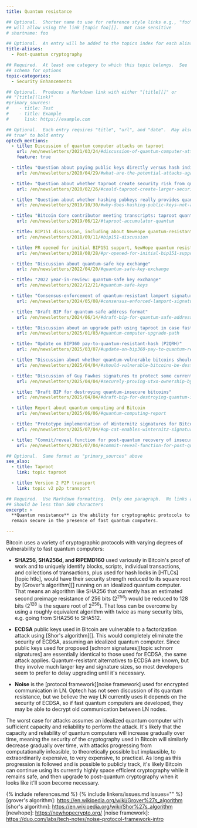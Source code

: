 ```yaml
---
title: Quantum resistance

## Optional.  Shorter name to use for reference style links e.g., "foo"
## will allow using the link [topic foo][].  Not case sensitive
# shortname: foo

## Optional.  An entry will be added to the topics index for each alias
title-aliases:
  - Post-quantum cryptography

## Required.  At least one category to which this topic belongs.  See
## schema for options
topic-categories:
  - Security Enhancements

## Optional.  Produces a Markdown link with either "[title][]" or
## "[title](link)"
#primary_sources:
#    - title: Test
#    - title: Example
#      link: https://example.com

## Optional.  Each entry requires "title", "url", and "date".  May also use "feature:
## true" to bold entry
optech_mentions:
  - title: Discussion of quantum computer attacks on taproot
    url: /en/newsletters/2021/03/24/#discussion-of-quantum-computer-attacks-on-taproot
    feature: true

  - title: "Question about paying public keys directly versus hash indirection"
    url: /en/newsletters/2020/04/29/#what-are-the-potential-attacks-against-ecdsa-that-would-be-possible-if-we-used-raw-public-keys-as-addresses

  - title: "Question about whether taproot create security risk from quantum threats?"
    url: /en/newsletters/2020/02/26/#could-taproot-create-larger-security-risks-or-hinder-future-protocol-adjustments-re-quantum-threats

  - title: "Question about whether hashing pubkeys really provides quantum resistance?"
    url: /en/newsletters/2019/10/30/#why-does-hashing-public-keys-not-actually-provide-any-quantum-resistance

  - title: "Bitcoin Core contributor meeting transcripts: taproot quantum discussion"
    url: /en/newsletters/2019/06/12/#taproot-accumulator-quantum

  - title: BIP151 discussion, including about NewHope quantum-resistant key exchange
    url: /en/newsletters/2018/09/11/#bip151-discussion

  - title: PR opened for initial BIP151 support, NewHope quantum resistance to follow
    url: /en/newsletters/2018/08/28/#pr-opened-for-initial-bip151-support

  - title: "Discussion about quantum-safe key exchange"
    url: /en/newsletters/2022/04/20/#quantum-safe-key-exchange

  - title: "2022 year-in-review: quantum-safe key exchange"
    url: /en/newsletters/2022/12/21/#quantum-safe-keys

  - title: "Consensus-enforcement of quantum-resistant lamport signatures without consensus changes"
    url: /en/newsletters/2024/05/08/#consensus-enforced-lamport-signatures-on-top-of-ecdsa-signatures

  - title: "Draft BIP for quantum-safe address format"
    url: /en/newsletters/2024/06/14/#draft-bip-for-quantum-safe-address-format

  - title: "Discussion about an upgrade path using taproot in case fast quantum computers are created"
    url: /en/newsletters/2025/01/03/#quantum-computer-upgrade-path

  - title: "Update on BIP360 pay-to-quantum-resistant-hash (P2QRH)"
    url: /en/newsletters/2025/03/07/#update-on-bip360-pay-to-quantum-resistant-hash-p2qrh

  - title: "Discussion about whether quantum-vulnerable bitcoins should be destroyed to prevent theft"
    url: /en/newsletters/2025/04/04/#should-vulnerable-bitcoins-be-destroyed

  - title: "Discussion of Guy Fawkes signatures to protect some current bitcoins against quantum theft"
    url: /en/newsletters/2025/04/04/#securely-proving-utxo-ownership-by-revealing-a-sha256-preimage

  - title: "Draft BIP for destroying quantum-insecure bitcoins"
    url: /en/newsletters/2025/04/04/#draft-bip-for-destroying-quantum-insecure-bitcoins

  - title: Report about quantum computing and Bitcoin
    url: /en/newsletters/2025/06/06/#quantum-computing-report

  - title: "Prototype implementation of Winternitz signatures for Bitcoin using `OP_CAT`"
    url: /en/newsletters/2025/07/04/#op-cat-enables-winternitz-signatures

  - title: "Commit/reveal function for post-quantum recovery of insecure bitcoins"
    url: /en/newsletters/2025/07/04/#commit-reveal-function-for-post-quantum-recovery

## Optional.  Same format as "primary_sources" above
see_also:
  - title: Taproot
    link: topic taproot

  - title: Version 2 P2P transport
    link: topic v2 p2p transport

## Required.  Use Markdown formatting.  Only one paragraph.  No links allowed.
## Should be less than 500 characters
excerpt: >
  **Quantum resistance** is the ability for cryptographic protocols to
  remain secure in the presence of fast quantum computers.

---
```


Bitcoin uses a variety of cryptographic protocols with varying degrees
of vulnerability to fast quantum computers:

- **SHA256, SHA256d, and RIPEMD160** used variously in Bitcoin's proof
  of work and to uniquely identify blocks, scripts, individual
  transactions, and collections of transactions, plus used for hash
  locks in [HTLCs][topic htlc], would have their security strength
  reduced to its square root by [Grover's algorithm][] running on an
  idealized quantum computer.  That means an algorithm like SHA256 that
  currently has an estimated second preimage resistance of 256 bits
  (2<sup>256</sup>) would be reduced to 128 bits (2<sup>128</sup> is the
  square root of 2<sup>256</sup>).  That loss can be overcome by using a
  roughly equivalent algorithm with twice as many security bits, e.g.
  going from SHA256 to SHA512.

- **ECDSA** public keys used in Bitcoin are vulnerable to a
  factorization attack using [Shor's algorithm][].  This would
  completely eliminate the security of ECDSA, assuming an idealized
  quantum computer.  Since public keys used for proposed [schnorr
  signatures][topic schnorr signatures] are essentially identical to
  those used for ECDSA, the same attack applies.  Quantum-resistant
  alternatives to ECDSA are known, but they involve much larger key and
  signature sizes, so most developers seem to prefer to delay upgrading
  until it's necessary.

- **Noise** is the [protocol framework][noise framework] used for
  encrypted communication in LN.
  Optech has not seen discussion of its quantum resistance, but we
  believe the way LN currently uses it depends on the security of ECDSA,
  so if fast quantum computers are developed, they may be able to
  decrypt old communication between LN nodes.

The worst case for attacks assumes an idealized quantum computer with
sufficient capacity and reliability to perform the attack.  It's likely
that the capacity and reliability of quantum computers will increase
gradually over time, meaning the security of the cryptography used in
Bitcoin will similarly decrease gradually over time, with attacks
progressing from computationally infeasible, to theoretically possible
but implausible, to extraordinarily expensive, to very expensive, to
practical.  As long as this progression is followed and is possible to
publicly track, it's likely Bitcoin can continue using its currently
highly space efficient cryptography while it remains safe, and then
upgrade to post-quantum cryptography when it looks like it'll soon
become necessary.

{% include references.md %}
{% include linkers/issues.md issues="" %}
[grover's algorithm]: https://en.wikipedia.org/wiki/Grover%27s_algorithm
[shor's algorithm]: https://en.wikipedia.org/wiki/Shor%27s_algorithm
[newhope]: https://newhopecrypto.org/
[noise framework]: https://duo.com/labs/tech-notes/noise-protocol-framework-intro

